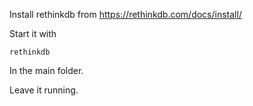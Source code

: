 Install rethinkdb from https://rethinkdb.com/docs/install/

Start it with
```shell
rethinkdb
```
In the main folder.

Leave it running.